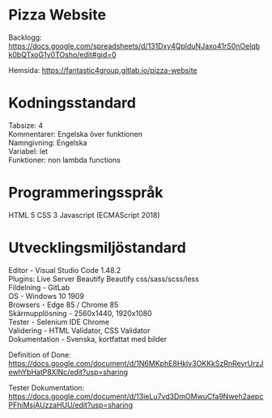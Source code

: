 # Pizza Website

Backlogg: https://docs.google.com/spreadsheets/d/131Dxy4QplduNJaxo41rS0nOelqbk0bQTxoG1y0TOsho/edit#gid=0

Hemsida: https://fantastic4group.gitlab.io/pizza-website

# Kodningsstandard
Tabsize: 4
<br>
Kommentarer: Engelska över funktionen
<br>
Namngivning: Engelska
<br>
Variabel: let
<br>
Funktioner: non lambda functions

# Programmeringsspråk
HTML 5
CSS 3
Javascript (ECMAScript 2018)

# Utvecklingsmiljöstandard
Editor - Visual Studio Code 1.48.2
<br>
    Plugins: 
        Live Server
        Beautify
        Beautify css/sass/scss/less
        <br>
Fildelning - GitLab
<br>
OS - Windows 10 1909
<br>
Browsers - Edge 85 / Chrome 85
<br>
Skärmupplösning - 2560x1440, 1920x1080
<br>
Tester - Selenium IDE Chrome
<br>
Validering - HTML Validator, CSS Validator
<br>
Dokumentation - Svenska, kortfattat med bilder
<br>


Definition of Done: https://docs.google.com/document/d/1N6MKphE8Hklv3OKKkSzRnReyrUrzJewhYbHatP8XlNc/edit?usp=sharing




Tester Dokumentation: https://docs.google.com/document/d/13ieLu7vd3DmOMwuCfa9Nweh2aepcPFhiMsjAUzzaHUU/edit?usp=sharing
